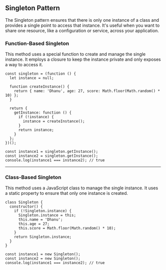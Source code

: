 ## Singleton Pattern

The Singleton pattern ensures that there is only one instance of a class and provides a single point to access that instance. It's useful when you want to share one resource, like a configuration or service, across your application.

### Function-Based Singleton

This method uses a special function to create and manage the single instance. It employs a closure to keep the instance private and only exposes a way to access it.

```
const singleton = (function () {
  let instance = null;

  function createInstance() {
    return { name: 'Dhanu', age: 27, score: Math.floor(Math.random() * 10) }; 
  }

  return {
    getInstance: function () {
      if (!instance) {
        instance = createInstance();
      }
      return instance;
    }
  };
})();

const instance1 = singleton.getInstance();
const instance2 = singleton.getInstance();
console.log(instance1 === instance2); // true
```

---

### Class-Based Singleton

This method uses a JavaScript class to manage the single instance. It uses a static property to ensure that only one instance is created.

```
class Singleton {
  constructor() {
    if (!Singleton.instance) {
      Singleton.instance = this;
      this.name = 'Dhanu';
      this.age = 27;
      this.score = Math.floor(Math.random() * 10);
    }
    return Singleton.instance;
  }
}

const instance1 = new Singleton();
const instance2 = new Singleton();
console.log(instance1 === instance2); // true
```

